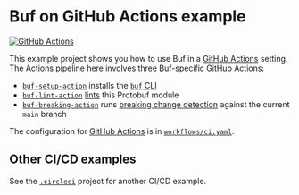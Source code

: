 # Buf on GitHub Actions example

[![GitHub Actions](https://github.com/bufbuild/buf-examples/workflows/CI/badge.svg)](https://github.com/bufbuild/buf-examples/actions?workflow=CI)

This example project shows you how to use Buf in a [GitHub Actions][actions] setting. The Actions pipeline here involves three Buf-specific GitHub Actions:

* [`buf-setup-action`][buf-setup] installs the [`buf` CLI][cli]
* [`buf-lint-action`][buf-lint] [lints][lint] this Protobuf module
* [`buf-breaking-action`][buf-breaking] runs [breaking change detection][breaking] against the current `main` branch

The configuration for [GitHub Actions][actions] is in [`workflows/ci.yaml`](./workflows/ci.yaml).

## Other CI/CD examples

See the [`.circleci`](../.circleci) project for another CI/CD example.

[actions]: https://docs.github.com/actions
[breaking]: https://docs.buf.build/breaking
[buf-breaking]: https://github.com/bufbuild/buf-breaking-action
[buf-lint]: https://github.com/bufbuild/buf-lint-action
[buf-setup]: https://github.com/bufbuild/buf-setup-action
[cli]: https://github.com/bufbuild/buf
[lint]: https://docs.buf.build/lint
